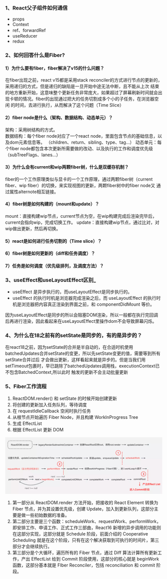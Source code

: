 ### 1、React父子组件如何通信
- props
- Context
- ref、forwardRef
- useReducer
- redux
### 2、如何回答什么是Fiber?
#### 1）为什么要有fiber，fiber解决了v15的什么问题？
在fiber出现之前，react v15都是采用stack reconciler的方式进行节点的更新的，采用递归的方式，但是递归的缺陷是一旦开始中途无法中断，且不能从上次
结束的地方重新开始，这意味整个更新任务非常庞大，如果超过了屏幕刷新时间就会出现卡顿的情况。fiber的出现通过把大的任务切割成多个小的子任务，在浏览器空闲
的时间，去进行执行，从而解决了这个问题（Time Slice）
#### 2）fiber node是什么（架构、数据结构、动态单元）？
架构：采用树结构的方式。  
数据结构：每个fiber node对应了一个react node，里面包含节点的基础信息，以及dom元素信息等。 （children、return、sibling、type、tag...） 
动态单元：每个fiber node都包含本次更新所需要做的改动、以及执行的工作和调度优先级（subTreeFlags、lanes...）
#### 3）为什么会有current和wip两颗fiber树，什么是双缓存机制？
fiber的一个工作原理类似与显卡的一个工作原理，通过两颗fiber树（current fiber、wip fiber）的切换，来实现视图的更新，两颗fiber树中的fiber node又
通过属性alternote相互链接。
#### 4）fiber树是如何构建的（mount和update）？
mount：直接构建wip节点，current节点为空，在wip构建完成后渲染完毕后，current会指向wip，完成切换工作。
update：直接构建wip节点，通过比对，对wip做出更新，然后再切换。
#### 5）react是如何进行任务切割的（Time slice）？

#### 6）fiber树是如何更新的（diff和任务调度）？
#### 7）任务是如何调度（优先级排列，及调度方法）？

### 3、useEffect和useLayoutEffect区别_
- useEffect 是异步执行的，而useLayoutEffect是同步执行的。
- useEffect 的执行时机是浏览器完成渲染之后，而 useLayoutEffect 的执行时机是浏览器把内容真正渲染到界面之前，和 componentDidMount 等价。

因为useLayoutEffect是同步的所以会阻塞DOM渲染，所以一般都在执行完回调后再进行渲染，因此看起来在useLayoutEffect里操作dom不会导致屏幕闪烁。

### 4、为什么在18之前有的setState是同步的，有的是异步的？
在react18之前，因为setState的合并是半自动的，在合适时机使用batchedUpdates合并setState的变更，所以先setState变更的值，需要等到所有setState合并过后
才会做出更新，这样看起来就是异步的。但是当我们用setTimeout包裹时，早已跳除了batchedUpdates调用栈，executionContext已不包含BatchedContext,所以此时
触发的更新不会主动批量更新

### 5、Fiber工作流程
1. ReactDOM.render() 和 setState 的时候开始创建更新
2. 将创建的更新加入任务队列，等待调度
3. 在 requestIdleCallback 空闲时执行任务
4. 从根节点开始遍历 Fiber Node，并且构建 WorkInProgress Tree
5. 生成 EffectList
6. 根据 EffectList 更新 DOM

![img.png](image/img_5.png)

1. 第一部分从 ReactDOM.render 方法开始，把接收的 React Element 转换为 Fiber 节点，并为其设置优先级，创建 Update，加入到更新队列，这部分主要是做一些初始数据的准备。
2. 第二部分主要是三个函数：scheduleWork、requestWork、performWork，即安排工作、申请工作、正式工作三部曲，React16 新增的异步调用的功能则在这部分实现，这部分就是 Schedule 阶段，前面介绍的 Cooperative Scheduling 就是在这个阶段，只有在这个解决获取到可执行的时间片，第三部分才会继续执行。
3. 第三部分是个大循环，遍历所有的 Fiber 节点，通过 Diff 算法计算所有更新工作，产出 EffectList 给到 Commit 阶段使用，这部分的核心就是 beginWork 函数，这部分基本就是 FIber Reconciler，包括 reconciliation 和 commit 阶段。

